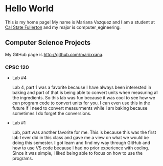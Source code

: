 # Hello World

This is my home page! My name is Mariana Vazquez and I am a student at [Cal State Fullerton](http://www.fullerton.edu/) and my major is computer_egineering.

## Computer Science Projects

My GitHub page is http://github.com/mariixxana.

### CPSC 120

* Lab #4

    Lab 4, part 1 was a favorite because I have always been interested in baking and part of that is being able to convert units when measuring all the ingredients. So this lab was fun because it was cool to see how we can program code to convert units for you. I can even use this in the future if I need to convert measurments while I am baking because sometimes I do forget the conversions. 

* Lab #1

    Lab, part was another favorite for me. This is because this was the first lab I ever did in this class and gave me a view on what we would be doing this semester. I got learn and find my way through GitHub and how to use VS code because I had no prior experience with coding. Since it was simple, I liked being able to focus on how to use the programs. 
